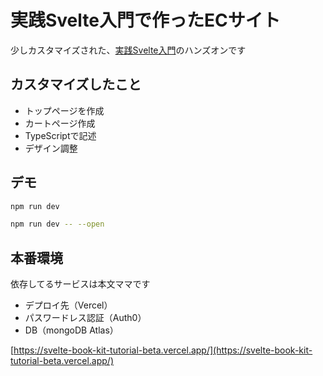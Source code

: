# 実践Svelte入門で作ったECサイト

少しカスタマイズされた、[実践Svelte入門](https://gihyo.jp/book/2023/978-4-297-13495-2)のハンズオンです

## カスタマイズしたこと

- トップページを作成
- カートページ作成
- TypeScriptで記述
- デザイン調整

## デモ

```bash
npm run dev

npm run dev -- --open
```

## 本番環境

依存してるサービスは本文ママです

- デプロイ先（Vercel）
- パスワードレス認証（Auth0）
- DB（mongoDB Atlas）

[https://svelte-book-kit-tutorial-beta.vercel.app/](https://svelte-book-kit-tutorial-beta.vercel.app/)